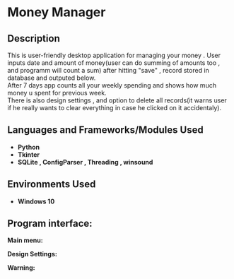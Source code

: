 <h1>Money Manager</h1>


<h2>Description</h2>
This is user-friendly desktop application for managing your money . User inputs date and amount of money(user can do summing of amounts too , and programm will count a sum) after hitting "save" , record stored in database and outputed below.<br/>
After 7 days app counts all your weekly spending and shows how much money u spent for previous week.<br/>
There is also design settings , and option to delete all records(it warns user if he really wants to clear everything in case he clicked on it accidentaly).  

<br />


<h2>Languages and Frameworks/Modules Used</h2>

- <b>Python</b> 
- <b>Tkinter<b>
- <b>SQLite , ConfigParser , Threading , winsound<b>

<h2>Environments Used </h2>

- <b>Windows 10</b>

<h2>Program interface:</h2>

<p align="center">

Main menu:  <br/>

Design Settings:  <br/>

Warning:  <br/>
</p>

<!--
 ```diff
- text in red
+ text in green
! text in orange
# text in gray
@@ text in purple (and bold)@@
```
--!>
